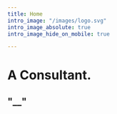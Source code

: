 ```yaml
---
title: Home
intro_image: "/images/logo.svg"
intro_image_absolute: true
intro_image_hide_on_mobile: true

---
```

# A Consultant.

## "__"